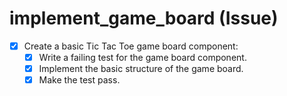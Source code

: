 # implement_game_board (Issue)

- [x] Create a basic Tic Tac Toe game board component:
  - [x] Write a failing test for the game board component.
  - [x] Implement the basic structure of the game board.
  - [x] Make the test pass.
